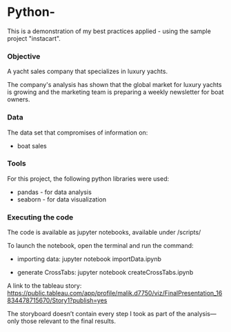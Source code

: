 # Python-
 This is a demonstration of my best practices applied - using the sample project "instacart".
### Objective

A yacht sales company that specializes in luxury yachts.

The company's analysis has shown that the global market for luxury yachts is growing and the marketing team is preparing a weekly newsletter for boat owners.

### [](https://github.com/malikpressley/Python#data)Data

The data set that compromises of information on:

-  boat sales

### [](https://github.com/malikpressley/Python#tools)Tools

For this project, the following python libraries were used:

-   pandas - for data analysis
-   seaborn - for data visualization

### [](https://github.com/malikpressley/Python#executing-the-code)Executing the code

The code is available as jupyter notebooks, available under /scripts/

To launch the notebook, open the terminal and run the command:

-   importing data: jupyter notebook importData.ipynb

-   generate CrossTabs: jupyter notebook createCrossTabs.ipynb

A link to the tableau story: 
https://public.tableau.com/app/profile/malik.d7750/viz/FinalPresentation_16834478715670/Story1?publish=yes

The storyboard doesn’t contain every step I took as part of the analysis—only those relevant to the final results.
